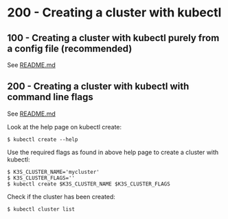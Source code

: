 # 200 - Creating a cluster with kubectl

## 100 - Creating a cluster with kubectl purely from a config file (recommended)

See [README.md](./100/README.md)

## 200 - Creating a cluster with kubectl with command line flags

See [README.md](./200/README.md)

Look at the help page on kubectl create:

```
$ kubectl create --help
```

Use the required flags as found in above help page to create a cluster with kubectl:

```
$ K3S_CLUSTER_NAME='mycluster'
$ K3S_CLUSTER_FLAGS=''
$ kubectl create $K3S_CLUSTER_NAME $K3S_CLUSTER_FLAGS
```

Check if the cluster has been created:

```
$ kubectl cluster list
```
